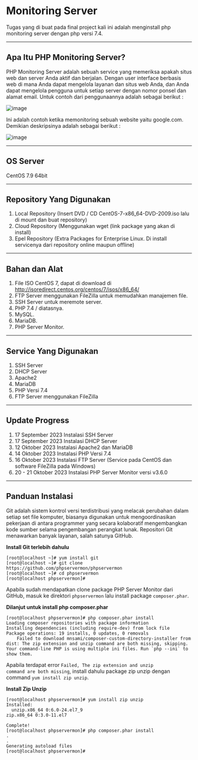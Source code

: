 # Monitoring Server #
Tugas yang di buat pada final project kali ini adalah menginstall php monitoring server dengan php versi 7.4.
***

## Apa Itu PHP Monitoring Server? ##
PHP Monitoring Server adalah sebuah service yang memeriksa apakah situs web dan server Anda aktif dan berjalan. Dengan user interface berbasis web di mana Anda dapat mengelola layanan dan situs web Anda, dan Anda dapat mengelola pengguna untuk setiap server dengan nomor ponsel dan alamat email. Untuk contoh dari penggunaannya adalah sebagai berikut :

![image](https://github.com/alifmf2309/Monitoring-Server-menggunakan-PHP-Monitoring-Server/assets/117895406/def86bde-0e62-4af4-a40e-350384f2590e)

Ini adalah contoh ketika memonitoring sebuah website yaitu google.com. Demikian deskripsinya adalah sebagai berikut :

![image](https://github.com/alifmf2309/Monitoring-Server-menggunakan-PHP-Monitoring-Server/assets/117895406/6a8e9590-b4eb-4c2e-acc7-257b435cca29)
***

## OS Server ##
CentOS 7.9 64bit
***

## Repository Yang Digunakan ##
1. Local Repository (Insert DVD / CD CentOS-7-x86_64-DVD-2009.iso lalu di mount dan buat repository)
2. Cloud Repository (Menggunakan wget (link package yang akan di install)
3. Epel Repository (Extra Packages for Enterprise Linux. Di install servicenya dari repository online maupun offline)
***

## Bahan dan Alat ##
1. File ISO CentOS 7, dapat di download di http://isoredirect.centos.org/centos/7/isos/x86_64/
2. FTP Server menggunakan FileZilla untuk memudahkan manajemen file.
3. SSH Server untuk meremote server.
4. PHP 7.4 / diatasnya.
5. MySQL.
6. MariaDB.
7. PHP Server Monitor.
***

## Service Yang Digunakan ##
1. SSH Server
2. DHCP Server
3. Apache2
4. MariaDB
5. PHP Versi 7.4
6. FTP Server menggunakan FileZilla
***

## Update Progress ##
1. 17 September 2023 Instalasi SSH Server
2. 17 September 2023 Instalasi DHCP Server
3. 12 Oktober 2023  Instalasi Apache2 dan MariaDB
4. 14 Oktober 2023 Instalasi PHP Versi 7.4
5. 16 Oktober 2023 Instalasi FTP Server (Service pada CentOS dan software FileZilla pada Windows)
6. 20 - 21 Oktober 2023 Instalasi PHP Server Monitor versi v3.6.0
***

## Panduan Instalasi ##
Git adalah sistem kontrol versi terdistribusi yang melacak perubahan dalam setiap set file komputer, biasanya digunakan untuk mengoordinasikan pekerjaan di antara programmer yang secara kolaboratif mengembangkan kode sumber selama pengembangan perangkat lunak. Repositori Git menawarkan banyak layanan, salah satunya GitHub.

**Install Git terlebih dahulu**
```
[root@localhost ~]# yum install git
[root@localhost ~]# git clone https://github.com/phpservermon/phpservermon
[root@localhost ~]# cd phpservermon
[root@localhost phpservermon]#
```

Apabila sudah mendapatkan clone package PHP Server Monitor dari GitHub, masuk ke direktori <code>phpservermon</code> lalu install package <code>composer.phar</code>.

**Dilanjut untuk install php composer.phar**
```
[root@localhost phpservermon]# php composer.phar install
Loading composer repositories with package information
Installing dependencies (including require-dev) from lock file
Package operations: 19 installs, 0 updates, 0 removals
    Failed to download mnsami/composer-custom-directory-installer from dist: The zip extension and unzip command are both missing, skipping.
Your command-line PHP is using multiple ini files. Run `php --ini` to show them.
```


Apabila terdapat error <code>Failed, The zip extension and unzip command are both missing</code>, install dahulu package zip unzip dengan command <code>yum install zip unzip</code>.

**Install Zip Unzip**
```
[root@localhost phpservermon]# yum install zip unzip
Installed:
  unzip.x86_64 0:6.0-24.el7_9                                                    zip.x86_64 0:3.0-11.el7

Complete!
[root@localhost phpservermon]# php composer.phar install
.
.
Generating autoload files
[root@localhost phpservermon]#
```
